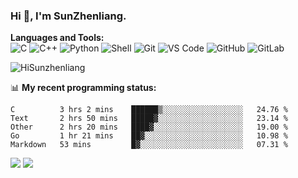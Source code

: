 
### Hi 👋, I'm SunZhenliang.



**Languages and Tools:**  
![C](https://img.shields.io/badge/-00599C?style=flat-square&logo=c&logoColor=white)
![C++](https://img.shields.io/badge/-C++-00599C?style=flat-square&logo=c%2B%2B&logoColor=white)
![Python](https://img.shields.io/badge/-Python-8fcfd1?style=flat-square&logo=Python)
![Shell](https://img.shields.io/badge/-Shell-blasck?style=flat-square&logo=Shell)
![Git](https://img.shields.io/badge/-Git-black?style=flat-square&logo=git)
![VS Code](https://img.shields.io/badge/-VS%20Code-007ACC?style=flat-square&logo=visual-studio-code)
![GitHub](https://img.shields.io/badge/-GitHub-181717?style=flat-square&logo=github)
![GitLab](https://img.shields.io/badge/-GitLab-FCA121?style=flat-square&logo=gitlab)

<img   src="https://github-readme-stats.vercel.app/api?username=HiSunzhenliang&count_private=true&show_icons=true" alt="HiSunzhenliang" />

📊 **My recent programming status:**
<!--START_SECTION:waka-->
```text
C          3 hrs 2 mins    ██████▒░░░░░░░░░░░░░░░░░░   24.76 % 
Text       2 hrs 50 mins   █████▓░░░░░░░░░░░░░░░░░░░   23.14 % 
Other      2 hrs 20 mins   ████▓░░░░░░░░░░░░░░░░░░░░   19.00 % 
Go         1 hr 21 mins    ██▓░░░░░░░░░░░░░░░░░░░░░░   10.98 % 
Markdown   53 mins         █▓░░░░░░░░░░░░░░░░░░░░░░░   07.31 % 
```
<!--END_SECTION:waka-->
[![](https://img.shields.io/ubuntu/v/ubuntu-wallpapers)](https://kubuntu.org/)
![](https://visitor-badge.glitch.me/badge?page_id=HiSunzhenliang.readme)

